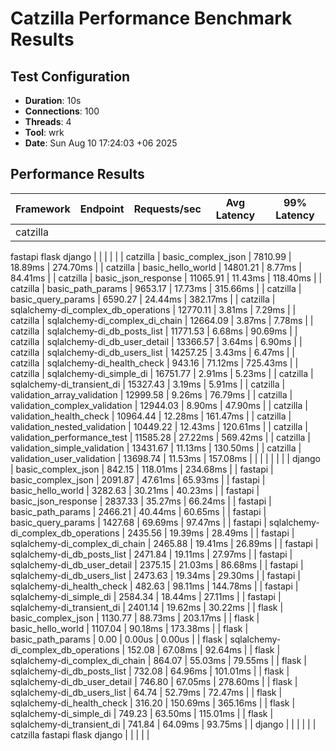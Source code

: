 # Catzilla Performance Benchmark Results

## Test Configuration
- **Duration**: 10s
- **Connections**: 100
- **Threads**: 4
- **Tool**: wrk
- **Date**: Sun Aug 10 17:24:03 +06 2025

## Performance Results

| Framework | Endpoint | Requests/sec | Avg Latency | 99% Latency |
|-----------|----------|--------------|-------------|-------------|
| catzilla
fastapi
flask
django |  |  |  |  |
| catzilla | basic_complex_json | 7810.99 | 18.89ms | 274.70ms |
| catzilla | basic_hello_world | 14801.21 | 8.77ms | 84.41ms |
| catzilla | basic_json_response | 11065.91 | 11.43ms | 118.40ms |
| catzilla | basic_path_params | 9653.17 | 17.73ms | 315.66ms |
| catzilla | basic_query_params | 6590.27 | 24.44ms | 382.17ms |
| catzilla | sqlalchemy-di_complex_db_operations | 12770.11 | 3.81ms | 7.29ms |
| catzilla | sqlalchemy-di_complex_di_chain | 12664.09 | 3.87ms | 7.78ms |
| catzilla | sqlalchemy-di_db_posts_list | 11771.53 | 6.68ms | 90.69ms |
| catzilla | sqlalchemy-di_db_user_detail | 13366.57 | 3.64ms | 6.90ms |
| catzilla | sqlalchemy-di_db_users_list | 14257.25 | 3.43ms | 6.47ms |
| catzilla | sqlalchemy-di_health_check | 943.16 | 71.12ms | 725.43ms |
| catzilla | sqlalchemy-di_simple_di | 16751.77 | 2.91ms | 5.23ms |
| catzilla | sqlalchemy-di_transient_di | 15327.43 | 3.19ms | 5.91ms |
| catzilla | validation_array_validation | 12999.58 | 9.26ms | 76.79ms |
| catzilla | validation_complex_validation | 12944.03 | 8.90ms | 47.90ms |
| catzilla | validation_health_check | 10964.44 | 12.28ms | 161.47ms |
| catzilla | validation_nested_validation | 10449.22 | 12.43ms | 120.61ms |
| catzilla | validation_performance_test | 11585.28 | 27.22ms | 569.42ms |
| catzilla | validation_simple_validation | 13431.67 | 11.13ms | 130.50ms |
| catzilla | validation_user_validation | 13698.74 | 11.53ms | 157.08ms |
|  |  |  |  |  |
| django | basic_complex_json | 842.15 | 118.01ms | 234.68ms |
| fastapi | basic_complex_json | 2091.87 | 47.61ms | 65.93ms |
| fastapi | basic_hello_world | 3282.63 | 30.21ms | 40.23ms |
| fastapi | basic_json_response | 2837.33 | 35.27ms | 66.24ms |
| fastapi | basic_path_params | 2466.21 | 40.44ms | 60.65ms |
| fastapi | basic_query_params | 1427.68 | 69.69ms | 97.47ms |
| fastapi | sqlalchemy-di_complex_db_operations | 2435.56 | 19.39ms | 28.49ms |
| fastapi | sqlalchemy-di_complex_di_chain | 2465.88 | 19.41ms | 26.89ms |
| fastapi | sqlalchemy-di_db_posts_list | 2471.84 | 19.11ms | 27.97ms |
| fastapi | sqlalchemy-di_db_user_detail | 2375.15 | 21.03ms | 86.68ms |
| fastapi | sqlalchemy-di_db_users_list | 2473.63 | 19.34ms | 29.30ms |
| fastapi | sqlalchemy-di_health_check | 482.63 | 98.11ms | 144.78ms |
| fastapi | sqlalchemy-di_simple_di | 2584.34 | 18.44ms | 27.11ms |
| fastapi | sqlalchemy-di_transient_di | 2401.14 | 19.62ms | 30.22ms |
| flask | basic_complex_json | 1130.77 | 88.73ms | 203.17ms |
| flask | basic_hello_world | 1107.04 | 90.18ms | 173.38ms |
| flask | basic_path_params | 0.00 | 0.00us | 0.00us |
| flask | sqlalchemy-di_complex_db_operations | 152.08 | 67.08ms | 92.64ms |
| flask | sqlalchemy-di_complex_di_chain | 864.07 | 55.03ms | 79.55ms |
| flask | sqlalchemy-di_db_posts_list | 732.08 | 64.96ms | 101.01ms |
| flask | sqlalchemy-di_db_user_detail | 746.80 | 67.05ms | 278.60ms |
| flask | sqlalchemy-di_db_users_list | 64.74 | 52.79ms | 72.47ms |
| flask | sqlalchemy-di_health_check | 316.20 | 150.69ms | 365.16ms |
| flask | sqlalchemy-di_simple_di | 749.23 | 63.50ms | 115.01ms |
| flask | sqlalchemy-di_transient_di | 741.84 | 64.09ms | 93.75ms |
| django |  |  |  |  |
| catzilla
fastapi
flask
django |  |  |  |  |
